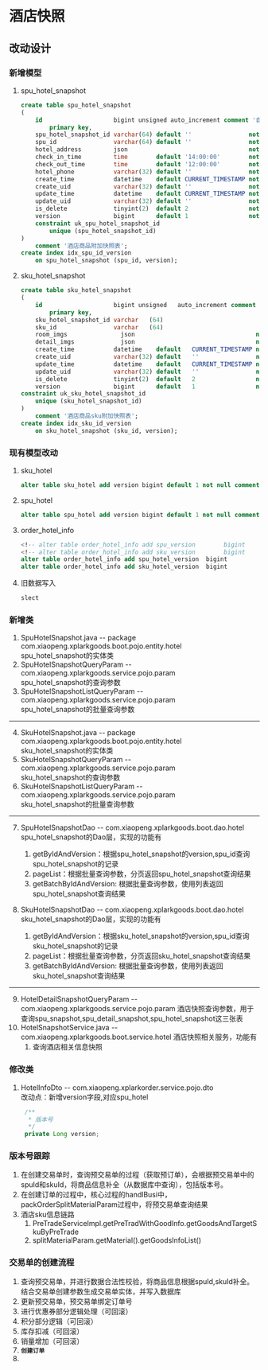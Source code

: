 # 酒店快照
## 改动设计
### 新增模型
1. spu_hotel_snapshot
    ```sql
    create table spu_hotel_snapshot
    (
        id                    bigint unsigned auto_increment comment '自增主键'
            primary key,
        spu_hotel_snapshot_id varchar(64) default ''                not null comment '业务主键',
        spu_id                varchar(64) default ''                not null comment '关联的spuId',
        hotel_address         json                                  not null comment '酒店地址信息',
        check_in_time         time        default '14:00:00'        not null comment '登记入住时间',
        check_out_time        time        default '12:00:00'        not null comment '最晚离开时间',
        hotel_phone           varchar(32) default ''                not null comment '酒店联系电话',
        create_time           datetime    default CURRENT_TIMESTAMP not null comment '创建时间',
        create_uid            varchar(32) default ''                not null comment '创建人',
        update_time           datetime    default CURRENT_TIMESTAMP not null comment '更新时间',
        update_uid            varchar(32) default ''                not null comment '更新人',
        is_delete             tinyint(2)  default 2                 not null comment '是否已删除 | 1 已删除 2未删除',
        version               bigint      default 1                 not null comment '版本号',
        constraint uk_spu_hotel_snapshot_id
            unique (spu_hotel_snapshot_id)
    )
        comment '酒店商品附加快照表';
    create index idx_spu_id_version
        on spu_hotel_snapshot (spu_id, version);
    ```
2. sku_hotel_snapshot
    ```sql
    create table sku_hotel_snapshot
    (
        id                    bigint unsigned   auto_increment comment '自增主键'
            primary key,
        sku_hotel_snapshot_id varchar   (64)                           not null comment '  业务主键',
        sku_id                varchar   (64)                           not null comment '  关联的skuId',
        room_imgs               json                                  not null    comment '房型展示图',
        detail_imgs             json                                  not null    comment '介绍图片',
        create_time           datetime    default   CURRENT_TIMESTAMP not null comment '创建时间',
        create_uid            varchar(32) default   ''                not null comment '创建人',
        update_time           datetime    default   CURRENT_TIMESTAMP not null comment '更新时间',
        update_uid            varchar(32) default   ''                not null comment '更新人',
        is_delete             tinyint(2)  default   2                 not null comment '删除标志位| 2：   未删除， 1：已删除',
        version               bigint      default   1                 not null comment '版本号',
    constraint uk_sku_hotel_snapshot_id
        unique (sku_hotel_snapshot_id)
    )
        comment '酒店商品sku附加快照表';
    create index idx_sku_id_version
        on sku_hotel_snapshot (sku_id, version);
    ```

### 现有模型改动
1. sku_hotel
   ```sql
   alter table sku_hotel add version bigint default 1 not null comment 'sku_hotel版本号';
   ```
2. spu_hotel
   ```sql
   alter table spu_hotel add version bigint default 1 not null comment 'spu_hotel版本号';
   ```
3. order_hotel_info
    ```sql
    <!-- alter table order_hotel_info add spu_version        bigint              default 1  not null comment '关联的spu的版本号'; -->
    <!-- alter table order_hotel_info add sku_version        bigint              default 1  not null comment '关联的sku的版本号'; -->
    alter table order_hotel_info add spu_hotel_version  bigint              default 1  not null comment '关联的spu_hotel的版本号';
    alter table order_hotel_info add sku_hotel_version  bigint              default 1  not null comment '关联的sku_hotel的版本号';
    ```
4. 旧数据写入
   ```sql
   slect
   ```
### 新增类
1. SpuHotelSnapshot.java -- package com.xiaopeng.xplarkgoods.boot.pojo.entity.hotel  
   spu_hotel_snapshot的实体类
2. SpuHotelSnapshotQueryParam -- com.xiaopeng.xplarkgoods.service.pojo.param  
   spu_hotel_snapshot的查询参数
3. SpuHotelSnapshotListQueryParam -- com.xiaopeng.xplarkgoods.service.pojo.param  
   spu_hotel_snapshot的批量查询参数  
---
4. SkuHotelSnapshot.java -- package com.xiaopeng.xplarkgoods.boot.pojo.entity.hotel  
   sku_hotel_snapshot的实体类  
5. SkuHotelSnapshotQueryParam -- com.xiaopeng.xplarkgoods.service.pojo.param  
   sku_hotel_snapshot的查询参数  
6. SkuHotelSnapshotListQueryParam -- com.xiaopeng.xplarkgoods.service.pojo.param  
   sku_hotel_snapshot的批量查询参数  

--- 
7. SpuHotelSnapshotDao -- com.xiaopeng.xplarkgoods.boot.dao.hotel  
   spu_hotel_snapshot的Dao层，实现的功能有  
   1. getByIdAndVersion：根据spu_hotel_snapshot的version,spu_id查询spu_hotel_snapshot的记录   
   2. pageList：根据批量查询参数，分页返回spu_hotel_snapshot查询结果  
   3. getBatchByIdAndVersion: 根据批量查询参数，使用列表返回spu_hotel_snapshot查询结果   

8. SkuHotelSnapshotDao -- com.xiaopeng.xplarkgoods.boot.dao.hotel  
   sku_hotel_snapshot的Dao层，实现的功能有  
   1. getByIdAndVersion：根据sku_hotel_snapshot的version,spu_id查询sku_hotel_snapshot的记录   
   2. pageList：根据批量查询参数，分页返回sku_hotel_snapshot查询结果  
   3. getBatchByIdAndVersion: 根据批量查询参数，使用列表返回sku_hotel_snapshot查询结果  

---  
9. HotelDetailSnapshotQueryParam -- com.xiaopeng.xplarkgoods.service.pojo.param
    酒店快照查询参数，用于查询spu_snapshot,spu_detail_snapshot,spu_hotel_snapshot这三张表
10. HotelSnapshotService.java -- com.xiaopeng.xplarkgoods.boot.service.hotel
    酒店快照相关服务，功能有
    1. 查询酒店相关信息快照

### 修改类
1. HotelInfoDto -- com.xiaopeng.xplarkorder.service.pojo.dto  
   改动点：新增version字段,对应spu_hotel
   ```java
    /**
     * 版本号
     */
    private Long version;
   ```

### 版本号跟踪
1. 在创建交易单时，查询预交易单的过程（获取预订单），会根据预交易单中的spuId和skuId，将商品信息补全（从数据库中查询），包括版本号。
2. 在创建订单的过程中，核心过程的handlBusi中，packOrderSplitMaterialParam过程中，将预交易单查询结果
3. 酒店sku信息链路
   1. PreTradeServiceImpl.getPreTradWithGoodInfo.getGoodsAndTargetSkuByPreTrade
   2. splitMaterialParam.getMaterial().getGoodsInfoList()

### 交易单的创建流程
1. 查询预交易单，并进行数据合法性校验，将商品信息根据spuId,skuId补全。结合交易单创建参数生成交易单实体，并写入数据库
2. 更新预交易单，预交易单绑定订单号
3. 进行优惠券部分逻辑处理（可回滚）
4. 积分部分逻辑（可回滚）
5. 库存扣减（可回滚）
6. 销量增加（可回滚）
7. **`创建订单`**
8. 